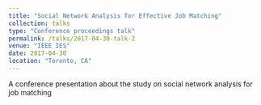 ```yaml
---
title: "Social Network Analysis for Effective Job Matching"
collection: talks
type: "Conference proceedings talk"
permalink: /talks/2017-04-30-talk-2
venue: "IEEE IES"
date: 2017-04-30
location: "Toronto, CA"
---
```


A conference presentation about the study on social network analysis for job matching
